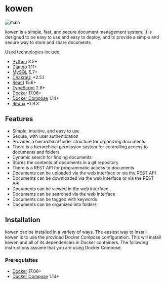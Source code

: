 # kowen

![main](https://github.com/bobikenobi12/kowen/actions/workflows/main.yml/badge.svg?branch=feature-1)

kowen is a simple, fast, and secure document management system. It is
designed to be easy to use and easy to deploy, and to provide a simple
and secure way to store and share documents.

Used technologies include:

- [Python](https://www.python.org/) 3.5+
- [Django](https://www.djangoproject.com/) 1.11+
- [MySQL](https://www.mysql.com/) 5.7+
- [ChakraUI](https://chakra-ui.com/) +2.5.1
- [React](https://facebook.github.io/react/) 15.6+
- [TypeScript](https://www.typescriptlang.org/) 2.6+
- [Docker](https://www.docker.com/) 17.06+
- [Docker Compose](https://docs.docker.com/compose/) 1.14+
- [Redux](https://redux.js.org/) +1.9.3

## Features

- Simple, intuitive, and easy to use
- Secure, with user authentication
- Provides a hierarchical folder structure for organizing documents
- There is a hierarchical permission system for controlling access to
  documents and folders
- Dynamic search for finding documents
- Stores the contents of documents in a git repository
- There is a REST API for programmatic access to documents
- Documents can be uploaded via the web interface or via the REST API
- Documents can be downloaded via the web interface or via the REST API
- Documents can be viewed in the web interface
- Documents can be searched via the web interface
- Documents can be tagged with keywords
- Documents can be organized into folders

<!-- ## Screenshots

### Login

to be added

### Home

to be added

### Folder

to be added

### Document

to be added

### Search

to be added

### Admin

to be added -->

## Installation

kowen can be installed in a variety of ways. The easiest way to install
kowen is to use the provided Docker Compose configuration. This will
install kowen and all of its dependencies in Docker containers. The
following instructions assume that you are using Docker Compose.

### Prerequisites

- [Docker](https://www.docker.com/) 17.06+
- [Docker Compose](https://docs.docker.com/compose/) 1.14+

<!-- ### Installation

1.  Clone the kowen repository:

        git clone `https://github.com/bobikenobi12/kowen.git`

2.  Create a `docker-compose.override.yml` file in the kowen repository

        cp docker-compose.override.yml.example docker-compose.override.yml

3.  Edit the `docker-compose.override.yml` file to set the `SECRET_KEY`

4.  Start the kowen containers:

        docker-compose up -d

5.  Create the database schema:

        docker-compose exec web python manage.py migrate

6.  Create a superuser:

        docker-compose exec web python manage.py createsuperuser

7.  Open a web browser and navigate to `http://localhost:8000/`

8.  Log in with the superuser credentials

9.  Create a new user

10. Use the app as desired

## Configuration

kowen can be configured by setting environment variables. The following is
a list of environment variables that can be set: -->
